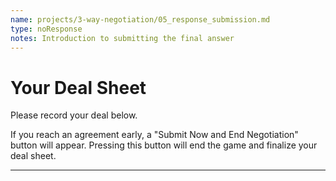 ```yaml
---
name: projects/3-way-negotiation/05_response_submission.md
type: noResponse
notes: Introduction to submitting the final answer
---
```


# Your Deal Sheet

Please record your deal below.

If you reach an agreement early, a "Submit Now and End Negotiation" button will appear. Pressing this button will end the game and finalize your deal sheet.

---
